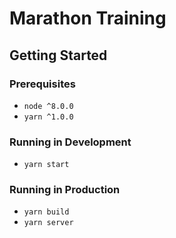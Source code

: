 # Marathon Training

## Getting Started
### Prerequisites
+ `node ^8.0.0`
+ `yarn ^1.0.0`

### Running in Development
+ `yarn start`

### Running in Production
+ `yarn build`
+ `yarn server`
